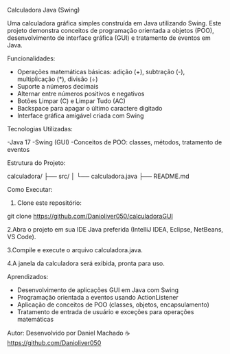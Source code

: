 Calculadora Java (Swing)

Uma calculadora gráfica simples construída em Java utilizando Swing. Este projeto demonstra conceitos de programação orientada a objetos (POO), desenvolvimento de interface gráfica (GUI) e tratamento de eventos em Java.

Funcionalidades:

- Operações matemáticas básicas: adição (+), subtração (-), multiplicação (*), divisão (÷)
- Suporte a números decimais
- Alternar entre números positivos e negativos
- Botões Limpar (C) e Limpar Tudo (AC)
- Backspace para apagar o último caractere digitado
- Interface gráfica amigável criada com Swing

 Tecnologias Utilizadas:

-Java 17
-Swing (GUI)
-Conceitos de POO: classes, métodos, tratamento de eventos

Estrutura do Projeto:

calculadora/
├── src/
│   └── calculadora.java
├── README.md


Como Executar:

1. Clone este repositório:

git clone https://github.com/Danioliver050/calculadoraGUI


2.Abra o projeto em sua IDE Java preferida (IntelliJ IDEA, Eclipse, NetBeans, VS Code).

3.Compile e execute o arquivo calculadora.java.

4.A janela da calculadora será exibida, pronta para uso.

Aprendizados:

- Desenvolvimento de aplicações GUI em Java com Swing
- Programação orientada a eventos usando ActionListener
- Aplicação de conceitos de POO (classes, objetos, encapsulamento)
- Tratamento de entrada de usuário e exceções para operações matemáticas

Autor:
Desenvolvido por Daniel Machado ☕
https://github.com/Danioliver050
